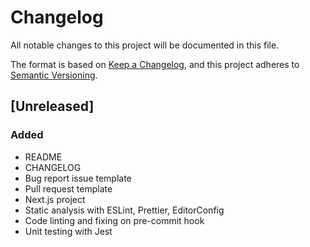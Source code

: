 # Changelog

All notable changes to this project will be documented in this file.

The format is based on [Keep a Changelog](https://keepachangelog.com/en/1.0.0/),
and this project adheres to [Semantic Versioning](https://semver.org/spec/v2.0.0.html).

## [Unreleased]

### Added

- README
- CHANGELOG
- Bug report issue template
- Pull request template
- Next.js project
- Static analysis with ESLint, Prettier, EditorConfig
- Code linting and fixing on pre-commit hook
- Unit testing with Jest
